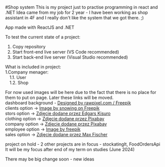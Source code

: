 #Shop system
This is my project just to practise programming in react and .NET
Idea came from my job for 2 year - I have been working as shop assistant in 4F and I really don't like the system that we got there. ;)

App made with ReactJS and .NET

To test the current state of a project:
1. Copy repository
2. Start front-end live server (VS Code recommended)
3. Start back-end live server (Visual Studio recommended)

What is included in project: <br/>
1.Company menager:<br/>
  &emsp;1.1. User <br/>
  &emsp;1.2. Shop <br/>

For now used images will be here due to the fact that there is no place for them to put on page. Later these links will be moved. <br/>
dashboard background - <a href="http://www.freepik.com">Designed by rawpixel.com / Freepik</a> <br/>
clients option -> <a href="https://www.freepik.com/free-photo/two-confident-business-man-shaking-hands-meeting-office-success-dealing-greeting-partner-concept_1203162.htm#fromView=search&page=1&position=1&uuid=715f841c-83dd-4a5d-8196-4dfd7aba56e3">Image by snowing on Freepik</a> <br/>
stors option -> <a href="https://www.pexels.com/pl-pl/zdjecie/zdjecie-odziezy-damskiej-1488463/"> Zdjęcie dodane przez Edgars Kisuro</a> <br/>
clothing option -> <a href="https://www.pexels.com/pl-pl/zdjecie/zblizenie-row-325876/">Zdjęcie dodane przez Pixabay</a> <br/>
company option -> <a href="https://www.pexels.com/pl-pl/zdjecie/bialy-budynek-15120-269077/">Zdjęcie dodane przez Pixabay</a> <br/>
employee option -> <a href="https://www.freepik.com/free-photo/portrait-male-personal-shopper-working_13453242.htm#fromView=search&page=1&position=2&uuid=5abd07d6-a57a-4537-a782-5a403f7a1558">Image by freepik</a> <br/>
sales option -> <a href="https://www.pexels.com/pl-pl/zdjecie/kobieta-w-czarnej-skorzanej-kurtce-trzymajac-czerwone-i-biale-pudelko-5868272/">Zdjęcie dodane przez Max Fischer</a> <br/>

project on hold - 2 other projects are in focus - stockatingIt, FoodOrdersApi
It will be my focus after end of my term on studies (June 2024)

There may be big change soon - new ideas
